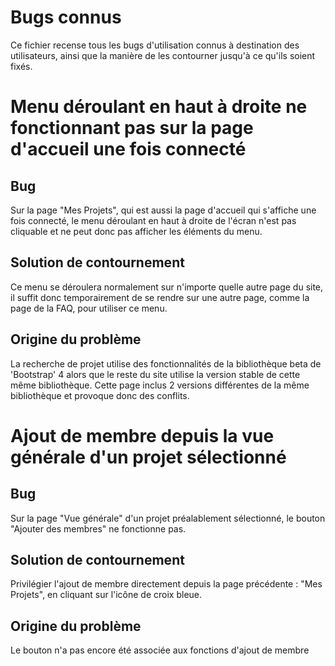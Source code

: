 # Bugs connus

Ce fichier recense tous les bugs d'utilisation connus à destination des utilisateurs, ainsi que la manière de les contourner jusqu'à ce qu'ils soient fixés.

# Menu déroulant en haut à droite ne fonctionnant pas sur la page d'accueil une fois connecté

## Bug
Sur la page "Mes Projets", qui est aussi la page d'accueil qui s'affiche une fois connecté, le menu déroulant en haut à droite de l'écran n'est pas cliquable et ne peut donc pas afficher les éléments du menu.

## Solution de contournement
Ce menu se déroulera normalement sur n'importe quelle autre page du site, il suffit donc temporairement de se rendre sur une autre page, comme la page de la FAQ, pour utiliser ce menu.

## Origine du problème
La recherche de projet utilise des fonctionnalités de la bibliothèque beta de 'Bootstrap' 4 alors que le reste du site utilise la version stable de cette même bibliothèque. Cette page inclus 2 versions différentes de la même bibliothèque et provoque donc des conflits.


# Ajout de membre depuis la vue générale d'un projet sélectionné

## Bug
Sur la page "Vue générale" d'un projet préalablement sélectionné, le bouton "Ajouter des membres" ne fonctionne pas.

## Solution de contournement
Privilégier l'ajout de membre directement depuis la page précédente : "Mes Projets", en cliquant sur l'icône de croix bleue.

## Origine du problème
Le bouton n'a pas encore été associée aux fonctions d'ajout de membre
